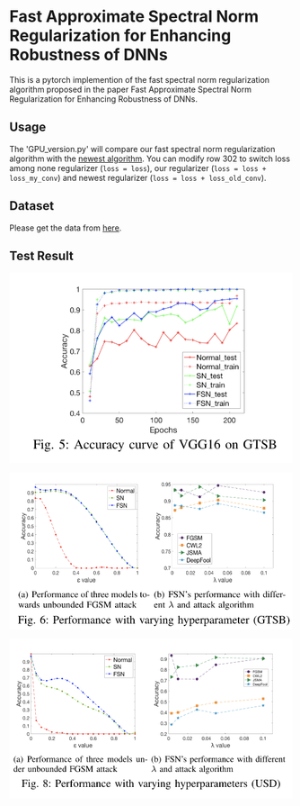 # Fast Approximate Spectral Norm Regularization for Enhancing Robustness of DNNs

This is a pytorch implemention of the fast spectral norm regularization algorithm proposed in the paper Fast Approximate Spectral Norm Regularization for Enhancing Robustness of DNNs.

## Usage

The 'GPU_version.py' will compare our fast spectral norm regularization algorithm with the [newest algorithm](https://arxiv.org/abs/1705.10941). You can modify row 302 to switch loss among none regularizer (```loss = loss```), our regularizer (```loss = loss + loss_my_conv```) and newest regularizer (```loss = loss + loss_old_conv```).

## Dataset
Please get the data from [here](https://1drv.ms/u/s!Aqx-iMSK3x4dmq4oWXpoUTrV1Wbm6Q?e=h8JeX1).

## Test Result
![](https://github.com/Flocculus/Fast-Approximate-Spectral-Norm-Regularization-for-Enhancing-Robustness-of-DNNs/blob/master/Fig/F1.png)

![](https://github.com/Flocculus/Fast-Approximate-Spectral-Norm-Regularization-for-Enhancing-Robustness-of-DNNs/blob/master/Fig/F2.png)

![](https://github.com/Flocculus/Fast-Approximate-Spectral-Norm-Regularization-for-Enhancing-Robustness-of-DNNs/blob/master/Fig/F3.png)
